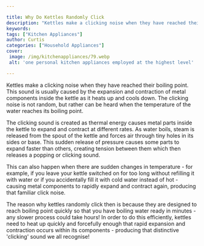 ```yaml
---

title: Why Do Kettles Randomly Click
description: "Kettles make a clicking noise when they have reached their boiling point. This sound is usually caused by the expansion and contra...find out now"
keywords: 
tags: ["Kitchen Appliances"]
author: Curtis
categories: ["Household Appliances"]
cover: 
 image: /img/kitchenappliances/79.webp
 alt: 'one personal kitchen appliances employed at the highest level'

---
```


Kettles make a clicking noise when they have reached their boiling point. This sound is usually caused by the expansion and contraction of metal components inside the kettle as it heats up and cools down. The clicking noise is not random, but rather can be heard when the temperature of the water reaches its boiling point.

The clicking sound is created as thermal energy causes metal parts inside the kettle to expand and contract at different rates. As water boils, steam is released from the spout of the kettle and forces air through tiny holes in its sides or base. This sudden release of pressure causes some parts to expand faster than others, creating tension between them which then releases a popping or clicking sound. 

This can also happen when there are sudden changes in temperature - for example, if you leave your kettle switched on for too long without refilling it with water or if you accidentally fill it with cold water instead of hot - causing metal components to rapidly expand and contract again, producing that familiar click noise. 

The reason why kettles randomly click then is because they are designed to reach boiling point quickly so that you have boiling water ready in minutes - any slower process could take hours! In order to do this efficiently, kettles need to heat up quickly and forcefully enough that rapid expansion and contraction occurs within its components - producing that distinctive 'clicking' sound we all recognise!
